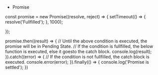 - Promise

const promise = new Promise((resolve, reject) => {
   setTimeout(() => {
     resolve('Fullfilled');
   }, 1000);
   
});

promise.then((result) => {
    // Until the above condition is executed, the promise will be in Pending State.
    // If the condition is fullfilled, the below function is executed, else it goesto the catch block.
    console.log(result);
}).catch((error) => {
    // If the condition is not fullfilled, the catch block is executed.
    console.error(error);
}).finally(() => {
    console.log('Promise is settled');
})



